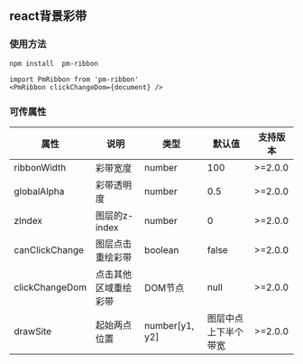 ## react背景彩带
### 使用方法
```
npm install  pm-ribbon

import PmRibbon from 'pm-ribbon'
<PmRibbon clickChangeDom={document} />
```

### 可传属性
| 属性        | 说明           | 类型  |默认值|支持版本|
| ------------- |-------------| -----|------|------|
| ribbonWidth      | 彩带宽度 |  number|100 |>=2.0.0|
| globalAlpha     | 彩带透明度      |   number |0.5 |>=2.0.0 |
| zIndex     | 图层的z-index      |   number |0|>=2.0.0 |
| canClickChange     | 图层点击重绘彩带      |   boolean |false |>=2.0.0 |
| clickChangeDom     | 点击其他区域重绘彩带      |   DOM节点 | null |>=2.0.0 |
| drawSite     | 起始两点位置 |   number[y1, y2] | 图层中点上下半个带宽 |>=2.0.0 |